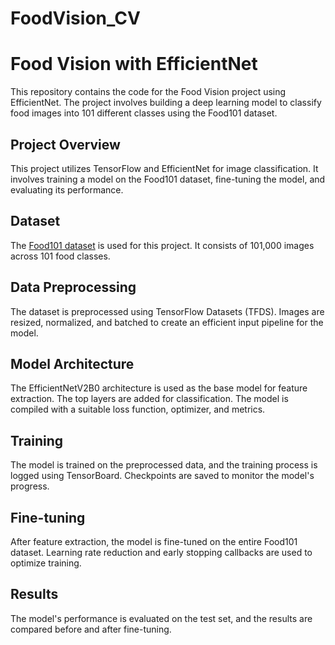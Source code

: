 ﻿# FoodVision_CV

# Food Vision with EfficientNet

This repository contains the code for the Food Vision project using EfficientNet. The project involves building a deep learning model to classify food images into 101 different classes using the Food101 dataset.


## Project Overview

This project utilizes TensorFlow and EfficientNet for image classification. It involves training a model on the Food101 dataset, fine-tuning the model, and evaluating its performance.

## Dataset

The [Food101 dataset](https://www.tensorflow.org/datasets/catalog/food101) is used for this project. It consists of 101,000 images across 101 food classes.

## Data Preprocessing

The dataset is preprocessed using TensorFlow Datasets (TFDS). Images are resized, normalized, and batched to create an efficient input pipeline for the model.

## Model Architecture

The EfficientNetV2B0 architecture is used as the base model for feature extraction. The top layers are added for classification. The model is compiled with a suitable loss function, optimizer, and metrics.

## Training

The model is trained on the preprocessed data, and the training process is logged using TensorBoard. Checkpoints are saved to monitor the model's progress.

## Fine-tuning

After feature extraction, the model is fine-tuned on the entire Food101 dataset. Learning rate reduction and early stopping callbacks are used to optimize training.

## Results

The model's performance is evaluated on the test set, and the results are compared before and after fine-tuning.
